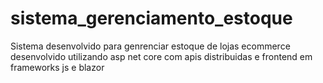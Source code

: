 # sistema_gerenciamento_estoque
 Sistema desenvolvido para genrenciar estoque de lojas ecommerce desenvolvido utilizando asp net core com apis distribuidas e frontend em frameworks js e blazor
